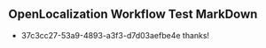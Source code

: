 ## OpenLocalization Workflow Test MarkDown
* 37c3cc27-53a9-4893-a3f3-d7d03aefbe4e thanks!

<!--HONumber=Oct16_HO4-->


